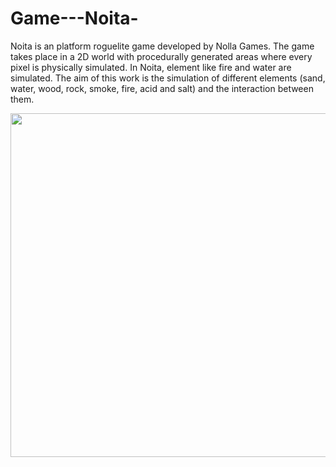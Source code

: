 # Game---Noita-


Noita is an platform roguelite game developed by Nolla Games. The game takes place in a 2D world with procedurally generated areas where every pixel is physically simulated. In Noita, element like fire and water are simulated. The aim of this work is the simulation of different elements (sand, water, wood, rock, smoke, fire, acid and salt) and the interaction between them. 



<p align="center"> 
<img src="https://github.com/gipi333/Simulation-game---Noita---element-simulation/blob/main/Noita.png" width="550" height="550" > 
</p>

